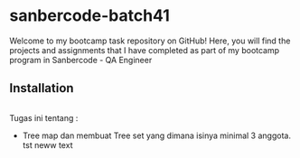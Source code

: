 # sanbercode-batch41
Welcome to my bootcamp task repository on GitHub! Here, you will find the projects and assignments that I have completed as part of my bootcamp program in Sanbercode - QA Engineer

## Installation
```bash

```
Tugas ini tentang :
- Tree map dan membuat Tree set yang dimana isinya minimal 3 anggota. tst neww text

